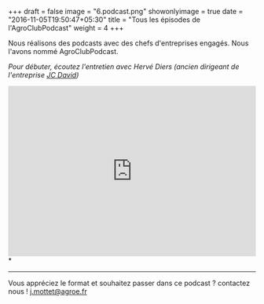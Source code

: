 +++
draft = false
image = "6.podcast.png"
showonlyimage = true
date = "2016-11-05T19:50:47+05:30"
title = "Tous les épisodes de l'AgroClubPodcast"
weight = 4
+++

<!--more-->


Nous réalisons des podcasts avec des chefs d'entreprises engagés. Nous l'avons nommé AgroClubPodcast.

*Pour débuter, écoutez l'entretien avec Hervé Diers (ancien dirigeant de l'entreprise [JC David](https://www.jcdavid.fr/))*

<iframe src="https://player.pippa.io/agro-club-podcast?theme=default&cover=1&latest=1" frameBorder="0" width="100%" height="348px" allow="autoplay"></iframe>*


---

Vous appréciez le format et souhaitez passer dans ce podcast ? contactez nous ! j.mottet@agroe.fr



